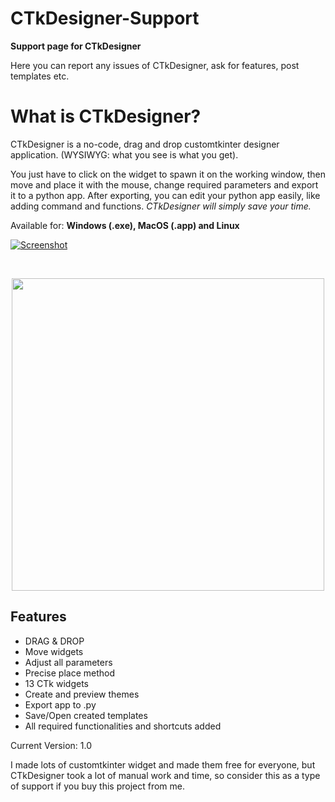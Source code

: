 # CTkDesigner-Support
**Support page for CTkDesigner**

Here you can report any issues of CTkDesigner, ask for features, post templates etc.

# What is CTkDesigner?

CTkDesigner is a no-code, drag and drop customtkinter designer application. (WYSIWYG: what you see is what you get).

You just have to click on the widget to spawn it on the working window, then move and place it with the mouse, change required parameters and export it to a python app.
After exporting, you can edit your python app easily, like adding command and functions. _CTkDesigner will simply save your time._

Available for: **Windows (.exe), MacOS (.app) and Linux**

[![Screenshot](https://github.com/Akascape/CTkDesigner-Support/assets/89206401/6435f49b-f7d0-4cba-8190-73cd71d77ac3)](https://ko-fi.com/s/6fca1ae70f)

<br> <p align='center'> [<img src="https://img.shields.io/badge/Get-CTkDesigner-informational?&logo=python&logoColor=yellow&color=green" width="500">](https://ko-fi.com/s/6fca1ae70f)  </br>

## Features
- DRAG & DROP
- Move widgets
- Adjust all parameters
- Precise place method
- 13 CTk widgets
- Create and preview themes
- Export app to .py
- Save/Open created templates
- All required functionalities and shortcuts added

Current Version: 1.0

I made lots of customtkinter widget and made them free for everyone, but CTkDesigner took a lot of manual work and time, so consider this as a type of support if you buy this project from me.
